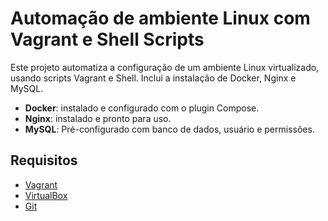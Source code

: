 # Automação de ambiente Linux com Vagrant e Shell Scripts

Este projeto automatiza a configuração de um ambiente Linux virtualizado, usando scripts Vagrant e Shell. Inclui a instalação de Docker, Nginx e MySQL.

- **Docker**: instalado e configurado com o plugin Compose.
- **Nginx**: instalado e pronto para uso.
- **MySQL**: Pré-configurado com banco de dados, usuário e permissões.

## Requisitos
- [Vagrant](https://www.vagrantup.com/)
- [VirtualBox](https://www.virtualbox.org/)
- [Git](https://git-scm.com/)
